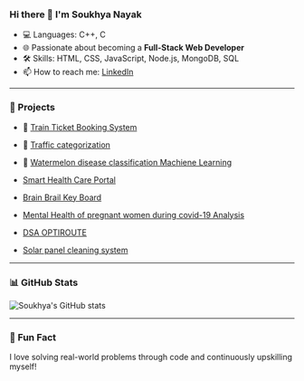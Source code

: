 ### Hi there 👋 I'm Soukhya Nayak


- 💻 Languages: C++, C
- 🌐 Passionate about becoming a **Full-Stack Web Developer**
- 🛠️ Skills: HTML, CSS, JavaScript, Node.js, MongoDB, SQL
- 📫 How to reach me: [LinkedIn](https://www.linkedin.com/in/soukhya-nayak-a56b93280)

---

### 🚀 Projects

- 🎫 [Train Ticket Booking System](https://github.com/Soukhya1234/Train)  

- 🧠 [Traffic categorization](https://github.com/Soukhya1234/Traffic-categorization-based-on-the-protocols)  

- 🧾 [Watermelon disease classification Machiene Learning ](https://github.com/Soukhya1234/Watermelon-disease-Prediction)
  
- [Smart Health Care Portal](https://github.com/Soukhya1234/Smart-Health-Care-Portal)

-  [Brain Brail Key Board](https://github.com/Soukhya1234/Brail-Keyboard)

-  [Mental Health of pregnant women during covid-19 Analysis](https://github.com/Soukhya1234/Data-Analysis)

-  [DSA OPTIROUTE](https://github.com/Soukhya1234/OPTI-ROUTE)

-  [Solar panel cleaning system](https://github.com/Soukhya1234/Solar-Panel-Cleaning-System)


---

### 📊 GitHub Stats

![Soukhya's GitHub stats](https://github-readme-stats.vercel.app/api?username=Soukhya1234&show_icons=true&theme=radical&count_private=true)

---

### 🧩 Fun Fact
I love solving real-world problems through code and continuously upskilling myself!

